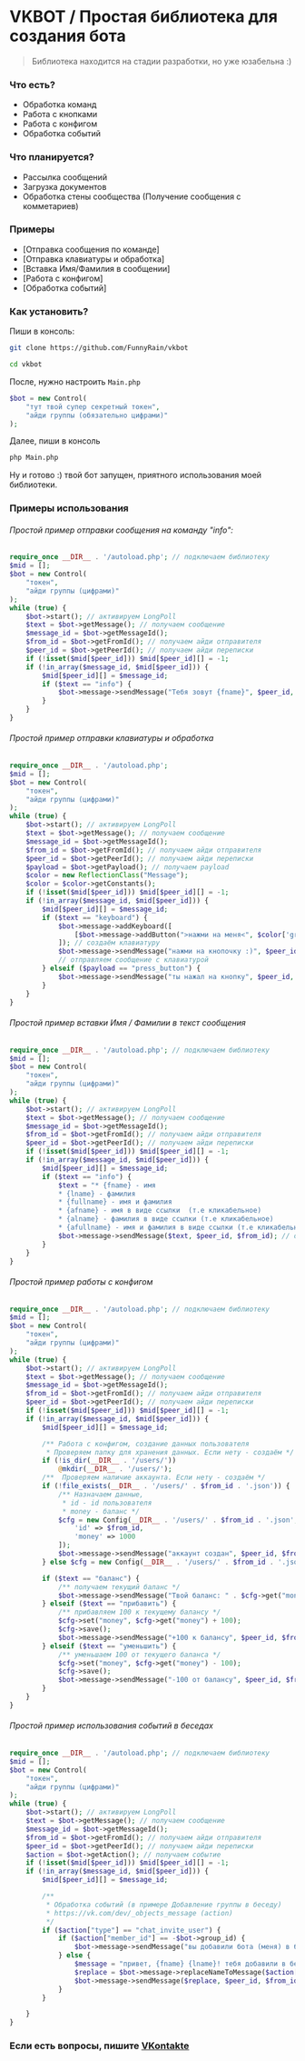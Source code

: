# VKBOT / Простая библиотека для создания бота
>Библиотека находится на стадии разработки, но уже юзабельна :) 
### Что есть?
  - Обработка команд
  - Работа с кнопками
  - Работа с конфигом
  - Обработка событий

### Что планируется?

  - Рассылка сообщений
  - Загрузка документов
  - Обработка стены сообщества (Получение сообщения с комметариев)

### Примеры

  - [Отправка сообщения по команде]
  - [Отправка клавиатуры и обработка]
  - [Вставка Имя/Фамилия в сообщении]
  - [Работа с конфигом]
  - [Обработка событий]

### Как установить?
Пиши в консоль:
```bash
git clone https://github.com/FunnyRain/vkbot
```
```bash
cd vkbot
```
После, нужно настроить `Main.php` 
```php
$bot = new Control(
    "тут твой супер секретный токен",
    "айди группы (обязательно цифрами)"
);
```
Далее, пиши в консоль
```bash
php Main.php
```
Ну и готово :) твой бот запущен, приятного использования моей библиотеки.

### Примеры использования
###### Простой пример отправки сообщения на команду "info":
```php
require_once __DIR__ . '/autoload.php'; // подключаем библиотеку
$mid = [];
$bot = new Control(
    "токен",
    "айди группы (цифрами)"
);
while (true) {
    $bot->start(); // активируем LongPoll
    $text = $bot->getMessage(); // получаем сообщение
    $message_id = $bot->getMessageId();
    $from_id = $bot->getFromId(); // получаем айди отправителя
    $peer_id = $bot->getPeerId(); // получаем айди переписки
    if (!isset($mid[$peer_id])) $mid[$peer_id][] = -1;
    if (!in_array($message_id, $mid[$peer_id])) {
        $mid[$peer_id][] = $message_id;
        if ($text == "info") {
            $bot->message->sendMessage("Тебя зовут {fname}", $peer_id, $from_id); // отправляем сообщение
        }
    }
}
```
###### Простой пример отправки клавиатуры и обработка
```php
require_once __DIR__ . '/autoload.php';
$mid = [];
$bot = new Control(
    "токен",
    "айди группы (цифрами)"
);
while (true) {
    $bot->start(); // активируем LongPoll
    $text = $bot->getMessage(); // получаем сообщение
    $message_id = $bot->getMessageId();
    $from_id = $bot->getFromId(); // получаем айди отправителя
    $peer_id = $bot->getPeerId(); // получаем айди переписки
    $payload = $bot->getPayload(); // получаем payload
    $color = new ReflectionClass("Message");
    $color = $color->getConstants();
    if (!isset($mid[$peer_id])) $mid[$peer_id][] = -1;
    if (!in_array($message_id, $mid[$peer_id])) {
        $mid[$peer_id][] = $message_id;
        if ($text == "keyboard") {
            $bot->message->addKeyboard([
                [$bot->message->addButton(">нажми на меня<", $color['green'], "press_button")]
            ]); // создаём клавиатуру
            $bot->message->sendMessage("нажми на кнопочку :)", $peer_id, $from_id, ["keyboard" => $bot->message->getKeyboard()]);
            // отправляем сообщение с клавиатурой
        } elseif ($payload == "press_button") {
            $bot->message->sendMessage("ты нажал на кнопку", $peer_id, $from_id); // отправляем сообщение
        }
    }
}
```
###### Простой пример вставки Имя / Фамилии в текст сообщения
```php
require_once __DIR__ . '/autoload.php'; // подключаем библиотеку
$mid = [];
$bot = new Control(
    "токен",
    "айди группы (цифрами)"
);
while (true) {
    $bot->start(); // активируем LongPoll
    $text = $bot->getMessage(); // получаем сообщение
    $message_id = $bot->getMessageId();
    $from_id = $bot->getFromId(); // получаем айди отправителя
    $peer_id = $bot->getPeerId(); // получаем айди переписки
    if (!isset($mid[$peer_id])) $mid[$peer_id][] = -1;
    if (!in_array($message_id, $mid[$peer_id])) {
        $mid[$peer_id][] = $message_id;
        if ($text == "info") {
            $text = "* {fname} - имя
            * {lname} - фамилия
            * {fullname} - имя и фамилия
            * {afname} - имя в виде ссылки  (т.е кликабельное)
            * {alname} - фамилия в виде ссылки (т.е кликабельное)
            * {afullname} - имя и фамилия в виде ссылки (т.е кликабельное)";
            $bot->message->sendMessage($text, $peer_id, $from_id); // отправляем сообщение
        }
    }
}
```
###### Простой пример работы с конфигом
```php
require_once __DIR__ . '/autoload.php'; // подключаем библиотеку
$mid = [];
$bot = new Control(
    "токен",
    "айди группы (цифрами)"
);
while (true) {
    $bot->start(); // активируем LongPoll
    $text = $bot->getMessage(); // получаем сообщение
    $message_id = $bot->getMessageId();
    $from_id = $bot->getFromId(); // получаем айди отправителя
    $peer_id = $bot->getPeerId(); // получаем айди переписки
    if (!isset($mid[$peer_id])) $mid[$peer_id][] = -1;
    if (!in_array($message_id, $mid[$peer_id])) {
        $mid[$peer_id][] = $message_id;

        /** Работа с конфигом, создание данных пользователя
         * Проверяем папку для хранения данных. Если нету - создаём */
        if (!is_dir(__DIR__ . '/users/'))
            @mkdir(__DIR__ . '/users/');
        /**  Проверяем наличие аккаунта. Если нету - создаём */
        if (!file_exists(__DIR__ . '/users/' . $from_id . '.json')) {
            /** Назначаем данные,
             * id - id пользователя
             * money - баланс */
            $cfg = new Config(__DIR__ . '/users/' . $from_id . '.json', Config::JSON, [
                'id' => $from_id,
                'money' => 1000
            ]);
            $bot->message->sendMessage("аккаунт создан", $peer_id, $from_id);
        } else $cfg = new Config(__DIR__ . '/users/' . $from_id . '.json');

        if ($text == "баланс") {
            /** получаем текущий баланс */
            $bot->message->sendMessage("Твой баланс: " . $cfg->get("money"), $peer_id, $from_id);
        } elseif ($text == "прибавить") {
            /** прибавляем 100 к текущему балансу */
            $cfg->set("money", $cfg->get("money") + 100);
            $cfg->save();
            $bot->message->sendMessage("+100 к балансу", $peer_id, $from_id);
        } elseif ($text == "уменьшить") {
            /** уменьшаем 100 от текущего баланса */
            $cfg->set("money", $cfg->get("money") - 100);
            $cfg->save();
            $bot->message->sendMessage("-100 от балансу", $peer_id, $from_id);
        }
    }
}
```
###### Простой пример использования событий в беседах
```php
require_once __DIR__ . '/autoload.php'; // подключаем библиотеку
$mid = [];
$bot = new Control(
    "токен",
    "айди группы (цифрами)"
);
while (true) {
    $bot->start(); // активируем LongPoll
    $text = $bot->getMessage(); // получаем сообщение
    $message_id = $bot->getMessageId();
    $from_id = $bot->getFromId(); // получаем айди отправителя
    $peer_id = $bot->getPeerId(); // получаем айди переписки
    $action = $bot->getAction(); // получаем событие
    if (!isset($mid[$peer_id])) $mid[$peer_id][] = -1;
    if (!in_array($message_id, $mid[$peer_id])) {
        $mid[$peer_id][] = $message_id;

        /**
         * Обработка событий (в примере Добавление группы в беседу)
         * https://vk.com/dev/_objects_message (action)
         */
        if ($action["type"] == "chat_invite_user") {
            if ($action["member_id"] == -$bot->group_id) {
                $bot->message->sendMessage("вы добавили бота (меня) в беседу, всем привет :)", $peer_id, $from_id);
            } else {
                $message = "привет, {fname} {lname}! тебя добавили в беседу";
                $replace = $bot->message->replaceNameToMessage($action["member_id"], $message);
                $bot->message->sendMessage($replace, $peer_id, $from_id);
            }
        }

    }
}
```
### Если есть вопросы, пишите [VKontakte](https://vk.com/vyxel)